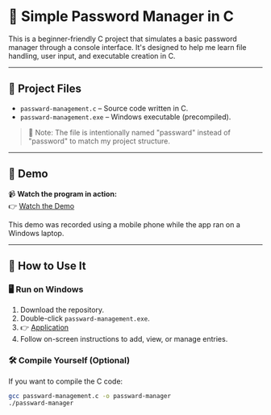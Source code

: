 # 🔐 Simple Password Manager in C

This is a beginner-friendly C project that simulates a basic password manager through a console interface. It's designed to help me learn file handling, user input, and executable creation in C.

---

## 📁 Project Files

- `passward-management.c` – Source code written in C.
- `passward-management.exe` – Windows executable (precompiled).

> 🎯 Note: The file is intentionally named "passward" instead of "password" to match my project structure.

---

## 🎥 Demo

📹 **Watch the program in action:**  
👉 [Watch the Demo](https://github.com/Yomo-Lopo/Passward-management-system/blob/main/Demo.mp4)

This demo was recorded using a mobile phone while the app ran on a Windows laptop.

---

## 🧪 How to Use It

### 🖥️ Run on Windows
1. Download the repository.
2. Double-click `passward-management.exe`.
3.   👉 [Application](Passward-Manager.exe)
4. Follow on-screen instructions to add, view, or manage entries.

### 🛠️ Compile Yourself (Optional)
If you want to compile the C code:

```bash
gcc passward-management.c -o passward-manager
./passward-manager
